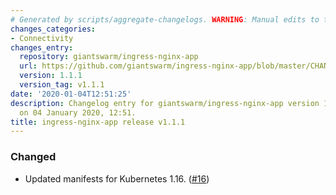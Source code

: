```yaml
---
# Generated by scripts/aggregate-changelogs. WARNING: Manual edits to this files will be overwritten.
changes_categories:
- Connectivity
changes_entry:
  repository: giantswarm/ingress-nginx-app
  url: https://github.com/giantswarm/ingress-nginx-app/blob/master/CHANGELOG.md#111-2020-01-04
  version: 1.1.1
  version_tag: v1.1.1
date: '2020-01-04T12:51:25'
description: Changelog entry for giantswarm/ingress-nginx-app version 1.1.1, published
  on 04 January 2020, 12:51.
title: ingress-nginx-app release v1.1.1
---
```


### Changed
- Updated manifests for Kubernetes 1.16. ([#16](https://github.com/giantswarm/ingress-nginx-app/pull/16))
